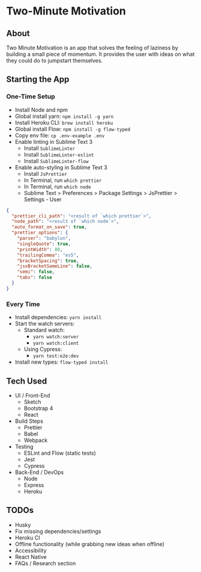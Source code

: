 # Two-Minute Motivation

## About

Two Minute Motivation is an app that solves the feeling of laziness by building a small piece of momentum. It provides the user with ideas on what they could do to jumpstart themselves.

## Starting the App

### One-Time Setup

- Install Node and npm
- Global install yarn: `npm install -g yarn`
- Install Heroku CLI: `brew install heroku`
- Global install Flow: `npm install -g flow-typed`
- Copy env file: `cp .env-example .env`
- Enable linting in Sublime Text 3
  - Install `SublimeLinter`
  - Install `SublimeLinter-eslint`
  - Install `SublimeLinter-flow`
- Enable auto-styling in Sublime Text 3
  - Install `JsPrettier`
  - In Terminal, run `which prettier`
  - In Terminal, run `which node`
  - Sublime Text > Preferences > Package Settings > JsPrettier > Settings - User

```json
{
  "prettier_cli_path": "<result of `which prettier`>",
  "node_path": "<result of `which node`>",
  "auto_format_on_save": true,
  "prettier_options": {
    "parser": "babylon",
    "singleQuote": true,
    "printWidth": 80,
    "trailingComma": "es5",
    "bracketSpacing": true,
    "jsxBracketSameLine": false,
    "semi": false,
    "tabs": false
  }
}
```

### Every Time

- Install dependencies: `yarn install`
- Start the watch servers:
  - Standard watch:
    - `yarn watch:server`
    - `yarn watch:client`
  - Using Cypress:
    - `yarn test:e2e:dev`
- Install new types: `flow-typed install`

## Tech Used

- UI / Front-End
  - Sketch
  - Bootstrap 4
  - React
- Build Steps
  - Prettier
  - Babel
  - Webpack
- Testing
  - ESLint and Flow (static tests)
  - Jest
  - Cypress
- Back-End / DevOps
  - Node
  - Express
  - Heroku

## TODOs

- Husky
- Fix missing dependencies/settings
- Heroku CI
- Offline functionality (while grabbing new ideas when offline)
- Accessibility
- React Native
- FAQs / Research section
